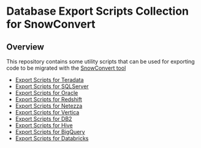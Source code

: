 # Database Export Scripts Collection for SnowConvert


## Overview

This repository contains some utility scripts that can be used for exporting code to be migrated with 
the [SnowConvert tool](https://docs.snowconvert.com/snowconvert/)

- [Export Scripts for Teradata](https://github.com/Snowflake-Labs/SC.DDLExportScripts/tree/main/Teradata)
- [Export Scripts for SQLServer](https://github.com/Snowflake-Labs/SC.DDLExportScripts/tree/main/SQLServer)
- [Export Scripts for Oracle](https://github.com/Snowflake-Labs/SC.DDLExportScripts/tree/main/Oracle)
- [Export Scripts for Redshift](https://github.com/Snowflake-Labs/SC.DDLExportScripts/tree/main/Redshift)
- [Export Scripts for Netezza](https://github.com/Snowflake-Labs/SC.DDLExportScripts/tree/main/Netezza)
- [Export Scripts for Vertica](https://github.com/Snowflake-Labs/SC.DDLExportScripts/tree/main/Vertica)
- [Export Scripts for DB2](https://github.com/Snowflake-Labs/SC.DDLExportScripts/tree/main/DB2)
- [Export Scripts for Hive](https://github.com/Snowflake-Labs/SC.DDLExportScripts/tree/main/Hive)
- [Export Scripts for BigQuery](https://github.com/Snowflake-Labs/SC.DDLExportScripts/tree/main/BigQuery)
- [Export Scripts for Databricks](https://github.com/Snowflake-Labs/SC.DDLExportScripts/tree/main/Databricks)
